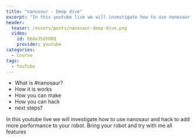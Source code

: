 ```yaml
---
title: "nanosaur - Deep dive"
excerpt: "In this youtube live we will investigate how to use nanosaur and hack to add more performance to your robot."
header:
  teaser: /assets/posts/nanosaur-deep-dive.png
  video:
    id: 66doJ5dYURQ
    provider: youtube
categories:
  - Course
tags:
  - YouTube
---
```


* What is #nanosaur?
* How it is works
* How you can make
* How you can hack
* next steps?

In this youtube live we will investigate how to use nanosaur and hack to add more performance to your robot.
Bring your robot and try with me all features
